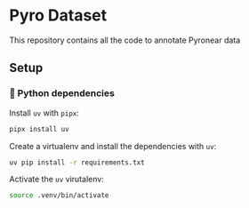 # Pyro Dataset

This repository contains all the code to annotate Pyronear data

## Setup

### 🐍 Python dependencies

Install `uv` with `pipx`:

```sh
pipx install uv
```

Create a virtualenv and install the dependencies with `uv`:

```sh
uv pip install -r requirements.txt

```

Activate the `uv` virutalenv:

```sh
source .venv/bin/activate
```
